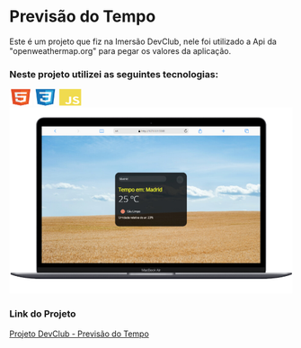<h1> Previsão do Tempo </h1>

<p> Este é um projeto que fiz na Imersão DevClub, nele foi utilizado a Api da "openweathermap.org" para pegar os valores da aplicação. </p>

<h3> Neste projeto utilizei as seguintes tecnologias: </h3>
<div display="block">
 <img src="https://raw.githubusercontent.com/devicons/devicon/master/icons/html5/html5-original.svg" alt="HTML-Logo" height="30px" width="40px"/>
 <img src="https://raw.githubusercontent.com/devicons/devicon/master/icons/css3/css3-original.svg" alt="CSS-Logo" height="30px" width="40px"/>
 <img src="https://raw.githubusercontent.com/devicons/devicon/master/icons/javascript/javascript-plain.svg" alt="JS-Logo" height="30px" width="40px"/>
 </div>
 
<div display="block">
  <img src="assets/previsao-do-tempo-notebook.png" alt="previsao-do-tempo-notebook" />
 
 <h3> Link do Projeto </h3>
 
 <a href="https://previsaodevclub.netlify.app/">Projeto DevClub - Previsão do Tempo</a>
 
